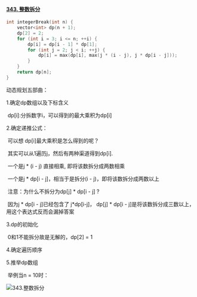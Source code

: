 #### [343. 整数拆分](https://leetcode-cn.com/problems/integer-break/)

```c++
int integerBreak(int n) {
	vector<int> dp(n + 1);
	dp[2] = 2;
	for (int i = 3; i <= n; ++i) {
		dp[i] = dp[i - 1] * dp[1];
		for (int j = 2; j < i; ++j) {
			dp[i] = max(dp[i], max(j * (i - j), j * dp[i - j]));
		}
	}
	return dp[n];
}

```

动态规划五部曲：

1.确定dp数组以及下标含义

​    dp[i]:分拆数字i，可以得到的最大乘积为dp[i]

 2.确定递推公式：

​     可以想 dp[i]最大乘积是怎么得到的呢？

​    其实可以从1遍历j，然后有两种渠道得到dp[i].

​    一个是j * (i - j) 直接相乘, 即将该数拆分成两数相乘

​     一个是j * dp[i - j]，相当于是拆分(i - j)，即将该数拆分成两数以上

​     注意：为什么不拆分为dp[j] * dp[i - j] ?

​      因为j * dp[i - j]已经包含了 j*dp[i-j]， dp[j] * dp[i - j]是将该数拆分成三数以上，用这个表达式反而会漏掉答案

3.dp的初始化

​    0和1不能拆分故是无解的，dp[2] = 1

4.确定遍历顺序

5.推举dp数组

​    举例当n = 10时：

![343.整数拆分](https://img-blog.csdnimg.cn/20210104173021581.png)